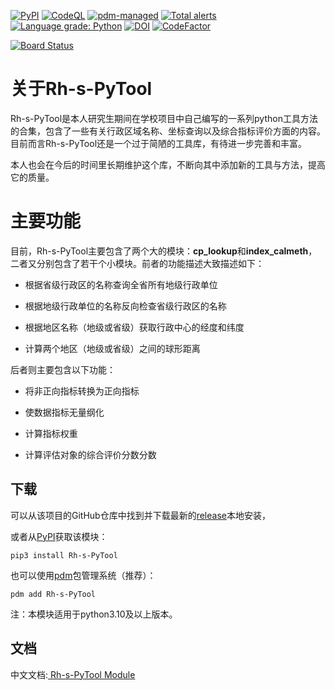 [![PyPI](https://img.shields.io/pypi/v/Rh-s-PyTool)](https://pypi.org/project/Rh-s-PyTool/)
[![CodeQL](https://github.com/skahanium/Rh-s-PyTool/actions/workflows/codeql-analysis.yml/badge.svg)](https://github.com/skahanium/Rh-s-PyTool/actions/workflows/codeql-analysis.yml)
[![pdm-managed](https://img.shields.io/badge/pdm-managed-blueviolet)](https://pdm.fming.dev)
[![Total alerts](https://img.shields.io/lgtm/alerts/g/skahanium/Rh-s-PyTool.svg?logo=lgtm&logoWidth=18)](https://lgtm.com/projects/g/skahanium/Rh-s-PyTool/alerts/)
[![Language grade: Python](https://img.shields.io/lgtm/grade/python/g/skahanium/Rh-s-PyTool.svg?logo=lgtm&logoWidth=18)](https://lgtm.com/projects/g/skahanium/Rh-s-PyTool/context:python)
[![DOI](https://zenodo.org/badge/392722517.svg)](https://zenodo.org/badge/latestdoi/392722517)
[![CodeFactor](https://www.codefactor.io/repository/github/skahanium/rh-s-pytool/badge)](https://www.codefactor.io/repository/github/skahanium/rh-s-pytool)

[![Board Status](https://dev.azure.com/skahanium/0d42bc53-fc70-48b9-b5cf-b804d4c8fac3/dd35fd2d-0700-4db4-b5e1-54a7ff8b8ea6/_apis/work/boardbadge/990e1548-289b-491c-bf1a-de834048d6dd?columnOptions=1)](https://dev.azure.com/skahanium/0d42bc53-fc70-48b9-b5cf-b804d4c8fac3/_boards/board/t/dd35fd2d-0700-4db4-b5e1-54a7ff8b8ea6/Microsoft.RequirementCategory/)

# 关于Rh-s-PyTool

Rh-s-PyTool是本人研究生期间在学校项目中自己编写的一系列python工具方法的合集，包含了一些有关行政区域名称、坐标查询以及综合指标评价方面的内容。目前而言Rh-s-PyTool还是一个过于简陋的工具库，有待进一步完善和丰富。

本人也会在今后的时间里长期维护这个库，不断向其中添加新的工具与方法，提高它的质量。

# 主要功能

目前，Rh-s-PyTool主要包含了两个大的模块：**cp_lookup**和**index_calmeth**，二者又分别包含了若干个小模块。前者的功能描述大致描述如下：

+ 根据省级行政区的名称查询全省所有地级行政单位

+ 根据地级行政单位的名称反向检查省级行政区的名称

+ 根据地区名称（地级或省级）获取行政中心的经度和纬度

+ 计算两个地区（地级或省级）之间的球形距离

后者则主要包含以下功能：

+ 将非正向指标转换为正向指标

+ 使数据指标无量纲化

+ 计算指标权重

+ 计算评估对象的综合评价分数分数

## 下载

可以从该项目的GitHub仓库中找到并下载最新的[release](https://github.com/skahanium/Rh-s-PyTool/releases)本地安装，

或者从[PyPI](https://pypi.org/project/Rh-s-PyTool/)获取该模块：

```
pip3 install Rh-s-PyTool
```

也可以使用[pdm](https://pdm.fming.dev)包管理系统（推荐）：

```
pdm add Rh-s-PyTool
```

注：本模块适用于python3.10及以上版本。

## 文档
中文文档:[ Rh-s-PyTool Module ]

[Rh-s-PyTool Module]:https://skahanium.github.io/Rh-s-PyTool/
